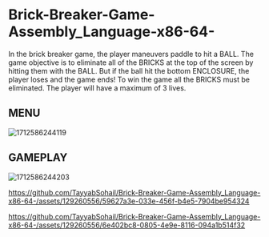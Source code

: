 # Brick-Breaker-Game-Assembly_Language-x86-64-
In the brick breaker game, the player maneuvers paddle to hit a BALL. The game objective is to eliminate all of the BRICKS at the top of the screen by hitting them with the BALL. But if the ball hit the bottom ENCLOSURE, the player loses and the game ends! To win the game all the BRICKS must be eliminated. The player will have a maximum of 3 lives.



## MENU

![1712586244119](https://github.com/TayyabSohail/Brick-Breaker-Game-Assembly_Language-x86-64-/assets/129260556/184a8389-c461-4169-9e81-56ef67599aca)

## GAMEPLAY 

![1712586244203](https://github.com/TayyabSohail/Brick-Breaker-Game-Assembly_Language-x86-64-/assets/129260556/f1fa1628-0baa-4bcd-a7c2-62f2206547eb)





https://github.com/TayyabSohail/Brick-Breaker-Game-Assembly_Language-x86-64-/assets/129260556/59627a3e-033e-456f-b4e5-7904be954324





https://github.com/TayyabSohail/Brick-Breaker-Game-Assembly_Language-x86-64-/assets/129260556/6e402bc8-0805-4e9e-8116-094a1b514f32

